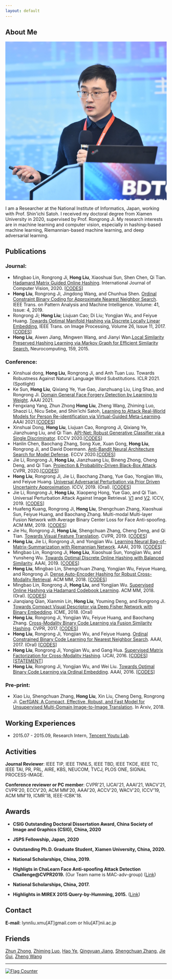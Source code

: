 ```yaml
---
layout: default
---
```


## About Me

<img class="profile-picture" src="hongliu_2.JPG">

I am a Researcher at the National Institute of Informatics, Japan, working with Prof. Shin'ichi Satoh. I received my doctoral degree from Xiamen University in 2020, supervised by Prof. Rongrong Ji. My research interests are in machine learning and computer vision, especially in hashing-based machine learning, Riemannian-based machine learning, and deep adversarial learning.

## Publications

### Journal:
- Mingbao Lin, Rongrong Ji, **Hong Liu**, Xiaoshuai Sun, Shen Chen, Qi Tian. [Hadamard Matrix Guided Online Hashing](http://link.springer.com/article/10.1007/s11263-020-01332-z). International Journal of Computer Vision, 2020. [[CODES](https://github.com/lmbxmu/mycode/tree/master/2020IJCV_HMOH)]
- **Hong Liu**, Rongrong Ji, Jingdong Wang, and Chunhua Shen. [Ordinal Constraint Binary Coding for Approximate Nearest Neighbor Search](http://ieeexplore.ieee.org/document/8326558/). IEEE Trans. on Pattern Analysis and Machine Intelligence. Volume: 41, Issue: 4, 2019. 
- Rongrong Ji; **Hong Liu**; Liujuan Cao; Di Liu; Yongjian Wu, and Feiyue Huang. [Towards Optimal Manifold Hashing via Discrete Locally Linear Embedding](http://ieeexplore.ieee.org/abstract/document/8000395/), IEEE Trans. on Image Processing, Volume 26, Issue 11, 2017. [[CODES](https://github.com/LynnHongLiu/DLLH)]
- **Hong Liu**, Aiwen Jiang, Mingwen Wang, and Jianyi Wan.[Local Similarity Preserved Hashing Learning via Markov Graph for Eﬃcient Similarity Search.](http://www.sciencedirect.com/science/article/pii/S0925231215001538) Neurocomputing, 159, 2015.

### Conference:
- Xinshuai dong, **Hong Liu**, Rongrong Ji, and Anh Tuan Luu. Towards Robustness Against Natural Language Word Substitutions. ICLR 2021. (Spotlight)
- Ke Sun, **Hong Liu**, Qixiang Ye, Yue Gao, Jianzhuang Liu, Ling Shao, and Rongrong Ji. [Domain General Face Forgery Detection by Learning to Weight](https://www.aaai.org/AAAI21Papers/AAAI-589.SunK.pdf). AAAI 2021.
- Fengxiang Yang, Zhun Zhong **Hong Liu**, Zheng Wang, Zhiming Luo, Shaozi Li, Nicu Sebe, and Shin'ichi Satoh, [Learning to Attack Real-World Models for Person Re-identification via Virtual-Guided Meta-Learning](https://www.aaai.org/AAAI21Papers/AAAI-578.YangF.pdf). AAAI 2021.[[CODES](https://github.com/FlyingRoastDuck/MetaAttack_AAAI21)]
- Xinshuai Dong, **Hong Liu**, Liujuan Cao, Rongrong Ji, Qixiang Ye, Jianzhuang Liu, and Qi Tian. [API-Net: Robust Generative Classifier via a Single Discriminator](http://www.ecva.net/papers/eccv_2020/papers_ECCV/papers/123580375.pdf). ECCV 2020.[[CODES](https://github.com/dongxinshuai/API-Net)]
- Hanlin Chen, Baochang Zhang, Song Xue, Xuan Gong, **Hong Liu**, Rongrong Ji, and David Doermann. [Anti-Bandit Neural Architecture Search for Model Defense](https://arxiv.org/abs/2008.00698). ECCV 2020.[[CODES](https://github.com/bczhangbczhang/ABanditNAS)]   
- Jie Li, Rongrong Ji, **Hong Liu**, Jianzhuang Liu, Bineng Zhong, Cheng Deng, and Qi Tian. [Projection & Probability-Driven Black-Box Attack](https://arxiv.org/abs/2005.03837). CVPR, 2020.[[CODES](https://github.com/theFool32/PPBA)]
- **Hong Liu**, Rongrong Ji, Jie Li, Baochang Zhang, Yue Gao, Yongjian Wu, and Feiyue Huang. [Universal Adversarial Perturbation via Prior Driven Uncertainty Approximation](http://mac.xmu.edu.cn/rrji/papers/Universal%20Adversarial%20Perturbation%20via%20Prior%20D.pdf). ICCV, 2019. (Oral). [[CODES](https://github.com/LynnHongLiu/PDUA)]
- Jie Li, Rongrong Ji, **Hong Liu**, Xiaopeng Hong, Yue Gao, and Qi Tian. Universal Perturbation Attack Against Image Retrieval. [V1](https://arxiv.org/abs/1812.00552) and [V2](http://mac.xmu.edu.cn/rrji/papers/Universal%20Adversarial%20Perturbation%20via%20Prior%20D.pdf). ICCV, 2019. [[CODES](https://github.com/theFool32/UAP_retrieval)]
- Huafeng Kuang, Rongrong Ji, **Hong Liu**, Shengchuan Zhang, Xiaoshuai Sun, Feiyue Huang, and Baochang Zhang. Multi-modal Multi-layer Fusion Network with Average Binary Center Loss for Face Anti-spoofing. ACM MM, 2019. [[CODES](https://github.com/LynnHongLiu/Face-anti-spoofing)]
- Jie Hu, Rongrong Ji, **Hong Liu**, Shengchuan Zhang, Cheng Deng, and Qi Tian. [Towards Visual Feature Translation](https://arxiv.org/abs/1812.00573). CVPR, 2019. [[CODES](https://github.com/hujiecpp/VisualFeatureTranslation)]
- **Hong Liu**, Jie Li, Rongrong Ji, and Yongjian Wu. [Learning Neural Bag-of-Matrix-Summarization with Riemannian Network](https://aaai.org/ojs/index.php/AAAI/article/view/4899/4772). AAAI, 2019. [[CODES](https://github.com/theFool32/BoMS)]
- Mingbao Lin, Rongrong Ji, **Hong Liu**, Xiaoshuai Sun, Yongjian Wu, and Yunsheng Wu. [Towards Optimal Discrete Online Hashing with Balanced Similarity](http://mac.xmu.edu.cn/rrji/papers/Towards%20Optimal%20Discrete%20Online%20Hashing%20with%20Balanced%20Similarity.pdf). AAAI, 2019. [[CODES](https://github.com/lmbxmu/mycode/tree/master/2019AAAI_BSODH)]
- **Hong Liu**, Mingbao Lin, Shengchuan Zhang, Yongjian Wu, Feiyue Huang, and Rongrong Ji. [Dense Auto-Encoder Hashing for Robust Cross-Modality Retrieval](https://dl.acm.org/citation.cfm?id=3240684). ACM MM, 2018.  [[CODES](https://github.com/LynnHongLiu/DAH)]
- Mingbao Lin, Rongrong Ji, **Hong Liu**, and Yongjian Wu. [Supervised Online Hashing via Hadamard Codebook Learning](https://dl.acm.org/citation.cfm?id=3240519). ACM MM, 2018. (Oral). [[CODES](https://github.com/lmbxmu/mycode/tree/master/2018ACMMM_HCOH)]
- Jianqiang Qian, Xianmin Lin, **Hong Liu**, Youming Deng, and  Rongrong Ji. [Towards Compact Visual Descriptor via Deep Fisher Network with Binary Embedding](https://lynnhongliu.github.io/hliu/icme18.pdf). ICME, 2018. (Oral) 
- **Hong Liu**, Rongrong Ji, Yongjian Wu, Feiyue Huang, and Baochang Zhang. [Cross-Modality Binary Code Learning via Fusion Similarity Hashing](http://mac.xmu.edu.cn/pdf/3667.pdf). CVPR, 2017. [[CODES](https://github.com/LynnHongLiu/FSH)]
- **Hong Liu**, Rongrong Ji, Yongjian Wu, and Feiyue Huang. [Ordinal Constrained Binary Code Learning for Nearest Neighbor Search](https://aaai.org/ocs/index.php/AAAI/AAAI17/paper/view/14813/14399). AAAI, 2017. (Oral) [[CODES](https://github.com/LynnHongLiu/OCH)]
- **Hong Liu**, Rongrong Ji, Yongjian Wu, and Gang Hua. [Supervised Matrix Factorization for Cross-Modality Hashing](http://www.ijcai.org/Proceedings/16/Papers/253.pdf). IJCAI, 2016. [[CODES](https://github.com/LynnHongLiu/SMFH)] [[STATEMENT](http://mac.xmu.edu.cn/pdf/RPub.pdf)]
- **Hong Liu**, Rongrong Ji, Yongjian Wu, and Wei Liu. [Towards Optimal Binary Code Learning via Ordinal Embedding](https://www.aaai.org/ocs/index.php/AAAI/AAAI16/paper/view/12177). AAAI, 2016. [[CODES](https://github.com/LynnHongLiu/OEH)]

### Pre-print:
- Xiao Liu, Shengchuan Zhang, **Hong Liu**, Xin Liu, Cheng Deng, Rongrong Ji. [CerfGAN: A Compact, Effective, Robust, and Fast Model for Unsupervised Multi-Domain Image-to-Image Translation](https://arxiv.org/abs/1805.10871). In Arxiv, 2018.

## Working Experiences

- 2015.07 - 2015.09, Research Intern, [Tencent Youtu Lab](https://bestimage.qq.com/).

## Activities

**Journal Reviewer**: IEEE TIP, IEEE TNNLS, IEEE TBD, IEEE TKDE, IEEE TC, IEEE TAI, PR, PRL, AIRE, KBS, NEUCOM, TVCJ, PLOS ONE, SIGNAL PROCESS-IMAGE.

**Conference reviewer or PC member**: CVPR'21, IJCAI'21, AAAI'21, WACV'21, CVPR'20, ECCV'20, ACM MM'20, AAAI'20, ACCV'20, WACV'20, ICCV'19, ACM MM'19, ICMR'18, IEEE-ICBK'18.

## Awards
* **CSIG Outstanding Doctoral Dissertation Award, China Society of Image and Graphics (CSIG), China, 2020**

* **JSPS Fellowship, Japan, 2020**

* **Outstanding Ph.D. Graduate Student, Xiamen University, China, 2020.**

* **National Scholarships, China, 2019.**

* **Highligts in ChaLearn Face Anti-spoofing Attack Detection Challenge@CVPR2019.** (Our Team name is MAC-adv-group) ([Link](https://sites.google.com/qq.com/chalearnfacespoofingattackdete/))

* **National Scholarships, China, 2017.**

* **Highlights in MIREX 2015 Query-by-Humming, 2015.**  ([Link](http://www.music-ir.org/mirex/wiki/2015:MIREX2015_Results))


## Contact

**E-mail**:  lynnliu.xmu[AT]gmail.com or hliu[AT]nii.ac.jp

## Friends

[Zhun Zhong](http://zhunzhong.site/), [Zhiming Luo](https://sites.google.com/view/zhimingluo), [Hao Ye](https://scholar.google.com/citations?hl=zh-CN&user=IUeasPoAAAAJ&view_op=list_works&sortby=pubdate), [Qingyuan Jiang](http://lamda.nju.edu.cn/jiangqy/), [Shengchuan Zhang](https://scholar.google.com/citations?user=GToqXScAAAAJ&hl=en), [Jie Gui](https://scholar.google.com/citations?hl=en&user=f8oE8NgAAAAJ&view_op=list_works&sortby=pubdate), [Zheng Wang](https://wangzwhu.github.io/home/)

---
<a href="http://s05.flagcounter.com/more/sw"><img src="https://s05.flagcounter.com/count/sw/bg_FFFFFF/txt_000000/border_CC2121/columns_2/maxflags_4/viewers_0/labels_0/pageviews_1/flags_0/percent_0/" alt="Flag Counter" border="0" img class="profile-picture"></a>
